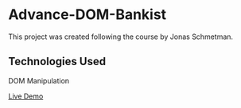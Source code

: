 # Advance-DOM-Bankist

This project was created following the course by Jonas Schmetman.
## Technologies Used

DOM Manipulation

[Live Demo](https://your-live-link-here)
